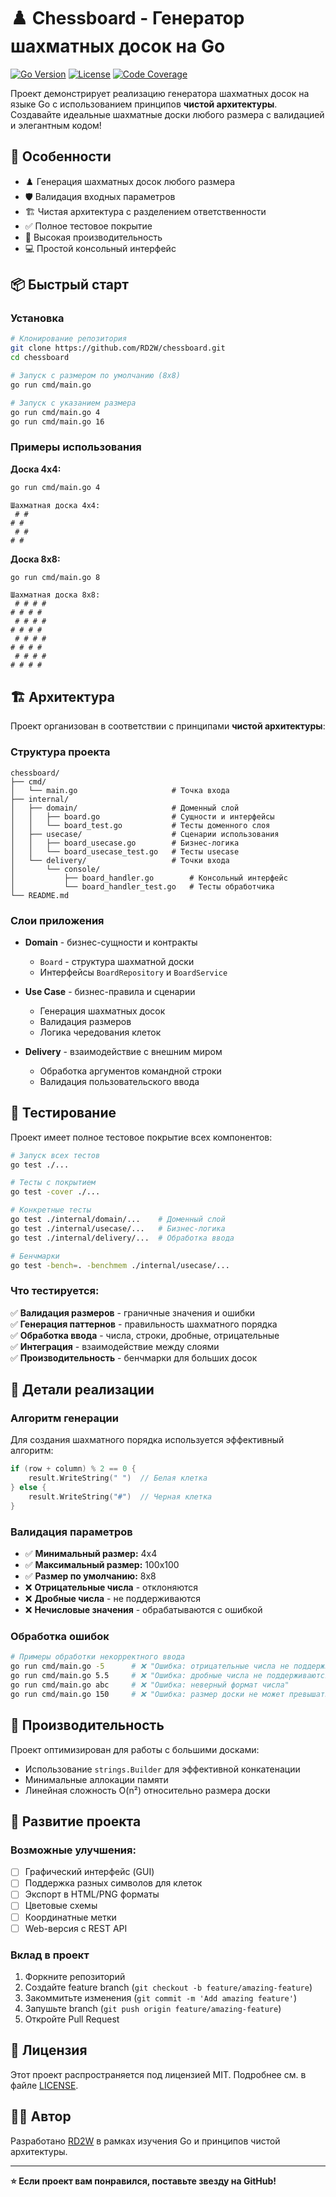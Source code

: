 # ♟️ Chessboard - Генератор шахматных досок на Go

[![Go Version](https://img.shields.io/badge/Go-1.21+-blue.svg)](https://golang.org)
[![License](https://img.shields.io/badge/License-MIT-green.svg)](LICENSE)
[![Code Coverage](https://img.shields.io/badge/Coverage-90%25-brightgreen.svg)](#)

Проект демонстрирует реализацию генератора шахматных досок на языке Go с использованием принципов **чистой архитектуры**. Создавайте идеальные шахматные доски любого размера с валидацией и элегантным кодом!

## 🎯 Особенности

- ♟️ Генерация шахматных досок любого размера
- 🛡️ Валидация входных параметров
- 🏗️ Чистая архитектура с разделением ответственности
- ✅ Полное тестовое покрытие
- 🚀 Высокая производительность
- 💻 Простой консольный интерфейс

## 📦 Быстрый старт

### Установка

```bash
# Клонирование репозитория
git clone https://github.com/RD2W/chessboard.git
cd chessboard

# Запуск с размером по умолчанию (8x8)
go run cmd/main.go

# Запуск с указанием размера
go run cmd/main.go 4
go run cmd/main.go 16
```

### Примеры использования

**Доска 4x4:**
```bash
go run cmd/main.go 4
```
```
Шахматная доска 4x4:
 # #
# # 
 # #
# # 
```

**Доска 8x8:**
```bash
go run cmd/main.go 8
```
```
Шахматная доска 8x8:
 # # # #
# # # # 
 # # # #
# # # # 
 # # # #
# # # # 
 # # # #
# # # # 
```

## 🏗️ Архитектура

Проект организован в соответствии с принципами **чистой архитектуры**:

### Структура проекта

```
chessboard/
├── cmd/
│   └── main.go                     # Точка входа
├── internal/
│   ├── domain/                     # Доменный слой
│   │   ├── board.go                # Сущности и интерфейсы
│   │   └── board_test.go           # Тесты доменного слоя
│   ├── usecase/                    # Сценарии использования
│   │   ├── board_usecase.go        # Бизнес-логика
│   │   └── board_usecase_test.go   # Тесты usecase
│   └── delivery/                   # Точки входа
│       └── console/
│           ├── board_handler.go        # Консольный интерфейс
│           └── board_handler_test.go   # Тесты обработчика
└── README.md
```

### Слои приложения

- **Domain** - бизнес-сущности и контракты
    - `Board` - структура шахматной доски
    - Интерфейсы `BoardRepository` и `BoardService`

- **Use Case** - бизнес-правила и сценарии
    - Генерация шахматных досок
    - Валидация размеров
    - Логика чередования клеток

- **Delivery** - взаимодействие с внешним миром
    - Обработка аргументов командной строки
    - Валидация пользовательского ввода

## 🧪 Тестирование

Проект имеет полное тестовое покрытие всех компонентов:

```bash
# Запуск всех тестов
go test ./...

# Тесты с покрытием
go test -cover ./...

# Конкретные тесты
go test ./internal/domain/...    # Доменный слой
go test ./internal/usecase/...   # Бизнес-логика
go test ./internal/delivery/...  # Обработка ввода

# Бенчмарки
go test -bench=. -benchmem ./internal/usecase/...
```

### Что тестируется:

✅ **Валидация размеров** - граничные значения и ошибки  
✅ **Генерация паттернов** - правильность шахматного порядка  
✅ **Обработка ввода** - числа, строки, дробные, отрицательные  
✅ **Интеграция** - взаимодействие между слоями  
✅ **Производительность** - бенчмарки для больших досок

## 🔧 Детали реализации

### Алгоритм генерации

Для создания шахматного порядка используется эффективный алгоритм:

```go
if (row + column) % 2 == 0 {
    result.WriteString(" ")  // Белая клетка
} else {
    result.WriteString("#")  // Черная клетка
}
```

### Валидация параметров

- ✅ **Минимальный размер:** 4x4
- ✅ **Максимальный размер:** 100x100
- ✅ **Размер по умолчанию:** 8x8
- ❌ **Отрицательные числа** - отклоняются
- ❌ **Дробные числа** - не поддерживаются
- ❌ **Нечисловые значения** - обрабатываются с ошибкой

### Обработка ошибок

```bash
# Примеры обработки некорректного ввода
go run cmd/main.go -5      # ❌ "Ошибка: отрицательные числа не поддерживаются"
go run cmd/main.go 5.5     # ❌ "Ошибка: дробные числа не поддерживаются"
go run cmd/main.go abc     # ❌ "Ошибка: неверный формат числа"
go run cmd/main.go 150     # ❌ "Ошибка: размер доски не может превышать 100"
```

## 🚀 Производительность

Проект оптимизирован для работы с большими досками:

- Использование `strings.Builder` для эффективной конкатенации
- Минимальные аллокации памяти
- Линейная сложность O(n²) относительно размера доски

## 🤝 Развитие проекта

### Возможные улучшения:

- [ ] Графический интерфейс (GUI)
- [ ] Поддержка разных символов для клеток
- [ ] Экспорт в HTML/PNG форматы
- [ ] Цветовые схемы
- [ ] Координатные метки
- [ ] Web-версия с REST API

### Вклад в проект

1. Форкните репозиторий
2. Создайте feature branch (`git checkout -b feature/amazing-feature`)
3. Закоммитьте изменения (`git commit -m 'Add amazing feature'`)
4. Запушьте branch (`git push origin feature/amazing-feature`)
5. Откройте Pull Request

## 📄 Лицензия

Этот проект распространяется под лицензией MIT. Подробнее см. в файле [LICENSE](LICENSE).

## 👨‍💻 Автор

Разработано [RD2W](https://github.com/RD2W) в рамках изучения Go и принципов чистой архитектуры.

---

**⭐ Если проект вам понравился, поставьте звезду на GitHub!**